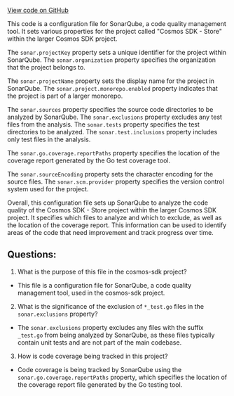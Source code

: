 [View code on GitHub](https://github.com/cosmos/cosmos-sdk.git/store/sonar-project.properties)

This code is a configuration file for SonarQube, a code quality management tool. It sets various properties for the project called "Cosmos SDK - Store" within the larger Cosmos SDK project. 

The `sonar.projectKey` property sets a unique identifier for the project within SonarQube. The `sonar.organization` property specifies the organization that the project belongs to. 

The `sonar.projectName` property sets the display name for the project in SonarQube. The `sonar.project.monorepo.enabled` property indicates that the project is part of a larger monorepo. 

The `sonar.sources` property specifies the source code directories to be analyzed by SonarQube. The `sonar.exclusions` property excludes any test files from the analysis. The `sonar.tests` property specifies the test directories to be analyzed. The `sonar.test.inclusions` property includes only test files in the analysis. 

The `sonar.go.coverage.reportPaths` property specifies the location of the coverage report generated by the Go test coverage tool. 

The `sonar.sourceEncoding` property sets the character encoding for the source files. The `sonar.scm.provider` property specifies the version control system used for the project. 

Overall, this configuration file sets up SonarQube to analyze the code quality of the Cosmos SDK - Store project within the larger Cosmos SDK project. It specifies which files to analyze and which to exclude, as well as the location of the coverage report. This information can be used to identify areas of the code that need improvement and track progress over time.
## Questions: 
 1. What is the purpose of this file in the cosmos-sdk project?
- This file is a configuration file for SonarQube, a code quality management tool, used in the cosmos-sdk project.

2. What is the significance of the exclusion of `*_test.go` files in the `sonar.exclusions` property?
- The `sonar.exclusions` property excludes any files with the suffix `_test.go` from being analyzed by SonarQube, as these files typically contain unit tests and are not part of the main codebase.

3. How is code coverage being tracked in this project?
- Code coverage is being tracked by SonarQube using the `sonar.go.coverage.reportPaths` property, which specifies the location of the coverage report file generated by the Go testing tool.